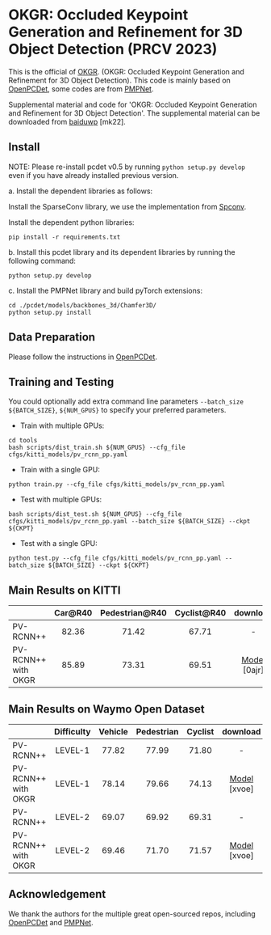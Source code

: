 # OKGR: Occluded Keypoint Generation and Refinement for 3D Object Detection (PRCV 2023)
This is the official of [OKGR](https://github.com/Mingqj/OKGR/). (OKGR: Occluded Keypoint Generation and Refinement for 3D Object Detection). This code is mainly based on [OpenPCDet](https://github.com/open-mmlab/OpenPCDet), some codes are from [PMPNet](https://github.com/diviswen/PMP-Net).

Supplemental material and code for 'OKGR: Occluded Keypoint Generation and Refinement for 3D Object Detection'.
The supplemental material can be downloaded from [baiduwp](https://pan.baidu.com/s/18wt2LT4dgXg8pa0zYded-w) [mk22].

## Install
NOTE: Please re-install pcdet v0.5 by running `python setup.py develop` even if you have already installed previous version.

a. Install the dependent libraries as follows: 

Install the SparseConv library, we use the implementation from [Spconv](https://github.com/traveller59/spconv).

Install the dependent python libraries: 

```shell
pip install -r requirements.txt
```

b. Install this pcdet library and its dependent libraries by running the following command:
```shell
python setup.py develop
```

c. Install the PMPNet library and build pyTorch extensions:
```shell
cd ./pcdet/models/backbones_3d/Chamfer3D/
python setup.py install
```

## Data Preparation
Please follow the instructions in [OpenPCDet](https://github.com/open-mmlab/OpenPCDet).

## Training and Testing
You could optionally add extra command line parameters `--batch_size ${BATCH_SIZE}`, `${NUM_GPUS}` to specify your preferred parameters.

* Train with multiple GPUs:
```shell
cd tools
bash scripts/dist_train.sh ${NUM_GPUS} --cfg_file cfgs/kitti_models/pv_rcnn_pp.yaml
```

* Train with a single GPU:
```shell
python train.py --cfg_file cfgs/kitti_models/pv_rcnn_pp.yaml
```

* Test with multiple GPUs:
```shell
bash scripts/dist_test.sh ${NUM_GPUS} --cfg_file cfgs/kitti_models/pv_rcnn_pp.yaml --batch_size ${BATCH_SIZE} --ckpt ${CKPT}
```

* Test with a single GPU:
```shell
python test.py --cfg_file cfgs/kitti_models/pv_rcnn_pp.yaml --batch_size ${BATCH_SIZE} --ckpt ${CKPT}
```

## Main Results on KITTI
|                                             | Car@R40 | Pedestrian@R40 | Cyclist@R40  | download | 
|---------------------------------------------|:-------:|:-------:|:-------:|:---------:|
| PV-RCNN++ | 82.36 | 71.42 | 67.71 | - | 
| PV-RCNN++ with OKGR| 85.89 | 73.31 | 69.51 | [Model](https://pan.baidu.com/s/1ZOxcQ8e_-Iv4U4K8m0rPxA) [0ajr] | 

## Main Results on Waymo Open Dataset
|                                             | Difficulty | Vehicle | Pedestrian | Cyclist | download | 
|---------------------------------------------|:-------:|:-------:|:-------:|:---------:|:---------:|
| PV-RCNN++ | LEVEL-1 | 77.82 | 77.99 | 71.80 | - | 
| PV-RCNN++ with OKGR | LEVEL-1 | 78.14 | 79.66 | 74.13 | [Model](https://pan.baidu.com/s/10fplbAgeQp0PdXg5HRtoBQ) [xvoe] | 
| PV-RCNN++ | LEVEL-2 | 69.07 | 69.92 | 69.31 | - | 
| PV-RCNN++ with OKGR | LEVEL-2 | 69.46 | 71.70 | 71.57 | [Model](https://pan.baidu.com/s/10fplbAgeQp0PdXg5HRtoBQ) [xvoe] | 

## Acknowledgement
We thank the authors for the multiple great open-sourced repos, including [OpenPCDet](https://github.com/open-mmlab/OpenPCDet) and [PMPNet](https://github.com/diviswen/PMP-Net).
